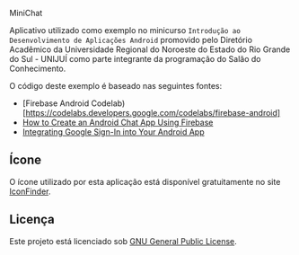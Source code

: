 MiniChat

Aplicativo utilizado como exemplo no minicurso `Introdução ao Desenvolvimento de Aplicações Android` promovido pelo Diretório Acadêmico da Universidade Regional do Noroeste do Estado do Rio Grande do Sul - UNIJUÍ como parte integrante da programação do Salão do Conhecimento.

O código deste exemplo é baseado nas seguintes fontes:
- [Firebase Android Codelab)[https://codelabs.developers.google.com/codelabs/firebase-android]
- [How to Create an Android Chat App Using Firebase](https://code.tutsplus.com/tutorials/how-to-create-an-android-chat-app-using-firebase--cms-27397)
- [Integrating Google Sign-In into Your Android App](https://developers.google.com/identity/sign-in/android/sign-in)

## Ícone
O ícone utilizado por esta aplicação está disponível gratuitamente no site [IconFinder](https://www.iconfinder.com/icons/206461/chat_keynote_messages_icon).

## Licença
Este projeto está licenciado sob [GNU General Public License](http://www.gnu.org/licenses/gpl-3.0.html).